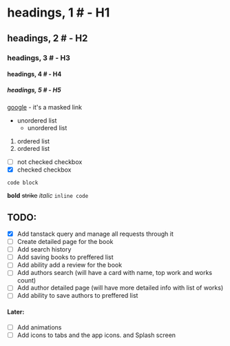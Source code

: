 # headings, 1 # - H1

## headings, 2 # - H2

### headings, 3 # - H3

#### headings, 4 # - H4

##### headings, 5 # - H5

[google](http://google.com) - it's a masked link

- unordered list
  - unordered list

1. ordered list
2. ordered list

- [ ] not checked checkbox
- [x] checked checkbox

```
code block
```

**bold** ~~strike~~ _italic_ `inline code`

## TODO:

- [x] Add tanstack query and manage all requests through it
- [ ] Create detailed page for the book
- [ ] Add search history
- [ ] Add saving books to preffered list
- [ ] Add ability add a review for the book
- [ ] Add authors search (will have a card with name, top work and works count)
- [ ] Add author detailed page (will have more detailed info with list of works)
- [ ] Add ability to save authors to preffered list

#### Later:

- [ ] Add animations
- [ ] Add icons to tabs and the app icons. and Splash screen
